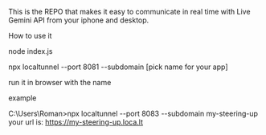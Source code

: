 This is the REPO that makes it easy to communicate in real time with Live Gemini API from your iphone and desktop.

How to use it 

node index.js

npx localtunnel --port 8081 --subdomain [pick name for your app]

run it in browser with the name 

example 

C:\Users\Roman>npx localtunnel --port 8083 --subdomain my-steering-up
your url is: https://my-steering-up.loca.lt

